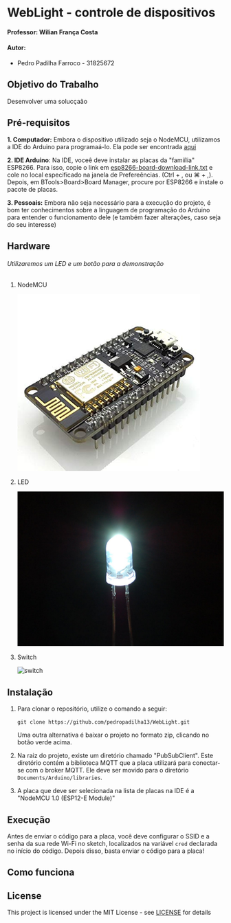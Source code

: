 # WebLight - controle de dispositivos

#### Professor: Wilian França Costa

#### Autor:
- Pedro Padilha Farroco - 31825672

## Objetivo do Trabalho

Desenvolver uma solucçaão

## Pré-requisitos

**1. Computador:** Embora o dispositivo utilizado seja o NodeMCU, utilizamos a IDE do Arduino para programaá-lo. Ela pode ser encontrada [aqui](https://www.arduino.cc/en/Main/Software)

**2. IDE Arduino**: Na IDE, voceê deve instalar as placas da "famiília" ESP8266. Para isso, copie o link em [esp8266-board-download-link.txt](esp8266-board-download-link.txt) e cole no local especificado na janela de Prefereências. (Ctrl + , ou ⌘ + ,). Depois, em BTools>Board>Board Manager, procure por ESP8266 e instale o pacote de placas.

**3. Pessoais:** Embora não seja necessário para a execução do projeto, é bom ter conhecimentos sobre a linguagem de programação do Arduino para entender o funcionamento dele (e também fazer alterações, caso seja do seu interesse)

## Hardware
###### Utilizaremos um LED e um botão para a demonstração

1. NodeMCU

    ![placa](images/nodemcu.jpg)

2. LED

    ![led](images/led.jpg)

3. Switch

    ![switch](switch.jpg)

## Instalação

1. Para clonar o repositório, utilize o comando a seguir:

    ```
    git clone https://github.com/pedropadilha13/WebLight.git
    ```

	Uma outra alternativa é baixar o projeto no formato zip, clicando no botão verde acima.

2. Na raiz do projeto, existe um diretório chamado "PubSubClient". Este diretório contém a biblioteca MQTT que a placa utilizará para conectar-se com o broker MQTT. Ele deve ser movido para o diretório ```Documents/Arduino/libraries```.

3. A placa que deve ser selecionada na lista de placas na IDE é a "NodeMCU 1.0 (ESP12-E Module)"

## Execução

Antes de enviar o código para a placa, você deve configurar o SSID e a senha da sua rede Wi-Fi no sketch, localizados na variável ```cred``` declarada no início do código. Depois disso, basta enviar o código para a placa!


## Como funciona



## License

This project is licensed under the MIT License - see [LICENSE](LICENSE) for details
